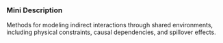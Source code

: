 ### Mini Description

Methods for modeling indirect interactions through shared environments, including physical constraints, causal dependencies, and spillover effects.
